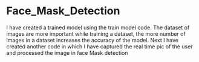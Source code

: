 # Face_Mask_Detection
I have created a trained model using the train model code. The dataset of images are more important while training a dataset, the more number of images in a dataset increases the accuracy of the model.
Next I have created another code in which I have captured the real time pic of the user and processed the image in face Mask detection

